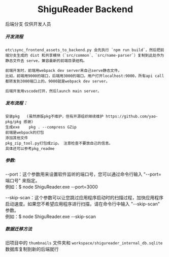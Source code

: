 
<h1 align="center">ShiguReader Backend</h1>

后端分支 仅供开发人员  

##### 开发流程
    etc\sync_frontend_assets_to_backend.py 会先执行 `npm run build`，然后把前端分支生成的 dist 和共享模块（`src/common`、`src/name-parser`）复制到此处作为静态文件去 serve，兼容最新的前端目录结构。
 
    前端开发时，前端用webpack dev server来自己serve静态文件。   
    比如，前端用9000的端口，后端用3000的端口。用户打开localhost:9000，所有api call都转发到3000端口上的。9000就是webpack dev server。    

    后端开发用vscode打开，然后launch main server。  
    

##### 发布流程：
    安装pkg   (虽然原版pkg不维护，但有开源组织继续维护 https://github.com/yao-pkg/pkg 感谢)
    生成exe    pkg . --compress GZip  
    前端是webpack的打包  
    添加其他文件   
    pkg_zip_tool.py打包成zip。 注意检查不要放自己的信息。    
    具体还可以参考pkg_readme


##### 参数:  
--port：这个参数用来设置软件监听的端口号，您可以通过命令行输入 "--port=端口号" 来指定。  
例如：$ node ShiguReader.exe --port=3000  

--skip-scan：这个参数可以让您跳过应用程序启动时的扫描过程，加快应用程序启动速度。如果您不希望应用程序进行扫描，请在命令行中输入 "--skip-scan" 参数。  
例如：$ node ShiguReader.exe --skip-scan  



##### 数据迁移方法
旧项目中的 `thumbnails` 文件夹和 `workspace/shigureader_internal_db.sqlite` 数据库复制到新的后端就行